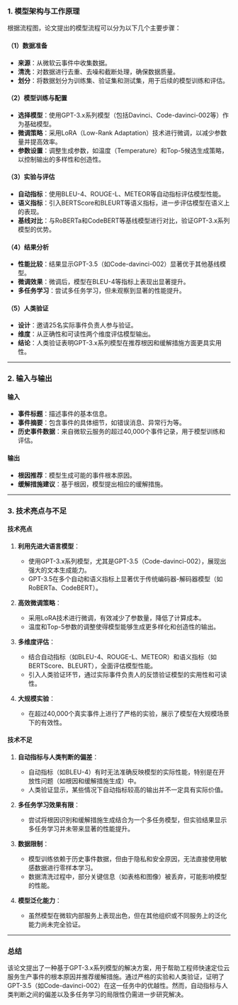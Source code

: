 ### 1. 模型架构与工作原理

根据流程图，论文提出的模型流程可以分为以下几个主要步骤：

#### **（1）数据准备**
- **来源**：从微软云事件中收集数据。
- **清洗**：对数据进行去重、去噪和截断处理，确保数据质量。
- **划分**：将数据划分为训练集、验证集和测试集，用于后续的模型训练和评估。

#### **（2）模型训练与配置**
- **选择模型**：使用GPT-3.x系列模型（包括Davinci、Code-davinci-002等）作为基础模型。
- **微调策略**：采用LoRA（Low-Rank Adaptation）技术进行微调，以减少参数量并提高效率。
- **参数设置**：调整生成参数，如温度（Temperature）和Top-5候选生成策略，以控制输出的多样性和创造性。

#### **（3）实验与评估**
- **自动指标**：使用BLEU-4、ROUGE-L、METEOR等自动指标评估模型性能。
- **语义指标**：引入BERTScore和BLEURT等语义指标，进一步评估模型在语义上的表现。
- **基线对比**：与RoBERTa和CodeBERT等基线模型进行对比，验证GPT-3.x系列模型的优势。

#### **（4）结果分析**
- **性能比较**：结果显示GPT-3.5（如Code-davinci-002）显著优于其他基线模型。
- **微调效果**：微调后，模型在BLEU-4等指标上表现出显著提升。
- **多任务学习**：尝试多任务学习，但未观察到显著的性能提升。

#### **（5）人类验证**
- **设计**：邀请25名实际事件负责人参与验证。
- **维度**：从正确性和可读性两个维度评估模型输出。
- **结论**：人类验证表明GPT-3.x系列模型在推荐根因和缓解措施方面更具实用性。

---

### 2. 输入与输出

#### **输入**
- **事件标题**：描述事件的基本信息。
- **事件摘要**：包含事件的具体细节，如错误消息、异常行为等。
- **历史事件数据**：来自微软云服务的超过40,000个事件记录，用于模型训练和评估。

#### **输出**
- **根因推荐**：模型生成可能的事件根本原因。
- **缓解措施建议**：基于根因，模型提出相应的缓解措施。

---

### 3. 技术亮点与不足

#### **技术亮点**
1. **利用先进大语言模型**：
   - 使用GPT-3.x系列模型，尤其是GPT-3.5（Code-davinci-002），展现出强大的文本生成能力。
   - GPT-3.5在多个自动和语义指标上显著优于传统编码器-解码器模型（如RoBERTa、CodeBERT）。

2. **高效微调策略**：
   - 采用LoRA技术进行微调，有效减少了参数量，降低了计算成本。
   - 温度和Top-5参数的调整使得模型能够生成更多样化和创造性的输出。

3. **多维度评估**：
   - 结合自动指标（如BLEU-4、ROUGE-L、METEOR）和语义指标（如BERTScore、BLEURT），全面评估模型性能。
   - 引入人类验证环节，通过实际事件负责人的反馈验证模型的实用性和可读性。

4. **大规模实验**：
   - 在超过40,000个真实事件上进行了严格的实验，展示了模型在大规模场景下的有效性。

#### **技术不足**
1. **自动指标与人类判断的偏差**：
   - 自动指标（如BLEU-4）有时无法准确反映模型的实际性能，特别是在开放性问题（如根因和缓解措施生成）中。
   - 人类验证显示，某些情况下自动指标较高的输出并不一定具有实际价值。

2. **多任务学习效果有限**：
   - 尝试将根因识别和缓解措施生成结合为一个多任务模型，但实验结果显示多任务学习并未带来显著的性能提升。

3. **数据限制**：
   - 模型训练依赖于历史事件数据，但由于隐私和安全原因，无法直接使用敏感数据进行零样本学习。
   - 数据清洗过程中，部分关键信息（如表格和图像）被丢弃，可能影响模型的性能。

4. **模型泛化能力**：
   - 虽然模型在微软内部服务上表现出色，但在其他组织或不同服务上的泛化能力尚未完全验证。

---

### 总结
该论文提出了一种基于GPT-3.x系列模型的解决方案，用于帮助工程师快速定位云服务生产事件的根本原因并推荐缓解措施。通过严格的实验和人类验证，证明了GPT-3.5（如Code-davinci-002）在这一任务中的优越性。然而，自动指标与人类判断之间的偏差以及多任务学习的局限性仍需进一步研究解决。